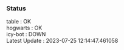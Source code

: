 ### Status


table : OK  
hogwarts : OK  
icy-bot : DOWN  
Latest Update : 2023-07-25 12:14:47.461058

